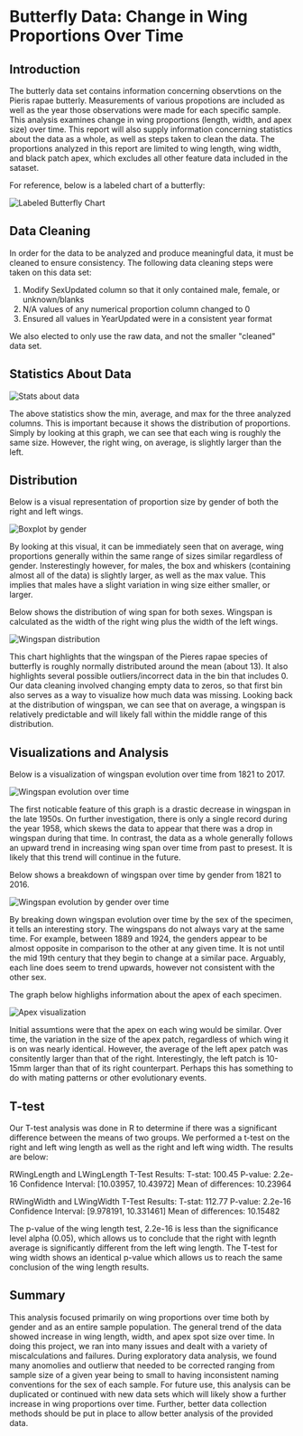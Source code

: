 # Butterfly Data: Change in Wing Proportions Over Time
## Introduction
The butterly data set contains information concerning observtions on the Pieris rapae butterly. Measurements of various propotions are included as well as the year those observations were made for each specific sample. This analysis examines change in wing proportions (length, width, and apex size) over time. This report will also supply information concerning statistics about the data as a whole, as well as steps taken to clean the data. The proportions analyzed in this report are limited to wing length, wing width, and black patch apex, which excludes all other feature data included in the sataset.

For reference, below is a labeled chart of a butterfly:

![Labeled Butterfly Chart](Visualizations/butterfly-anatomy.jpg)

## Data Cleaning
In order for the data to be analyzed and produce meaningful data, it must be cleaned to ensure consistency. The following data cleaning steps were taken on this data set: 
1. Modify SexUpdated column so that it only contained male, female, or unknown/blanks
2. N/A values of any numerical proportion column changed to 0
3. Ensured all values in YearUpdated were in a consistent year format

We also elected to only use the raw data, and not the smaller "cleaned" data set. 

## Statistics About Data

![Stats about data](Visualizations/proportion_stats.jpg)

The above statistics show the min, average, and max for the three analyzed columns. This is important because it shows the distribution of proportions. Simply by looking at this graph, we can see that each wing is roughly the same size. However, the right wing, on average, is slightly larger than the left. 

## Distribution
Below is a visual representation of proportion size by gender of both the right and left wings. 

![Boxplot by gender](Visualizations/box_by_gender.jpg)

By looking at this visual, it can be immediately seen that on average, wing proportions generally within the same range of sizes similar regardless of gender. Insterestingly however, for males, the box and whiskers (containing almost all of the data) is slightly larger, as well as the max value. This implies that males have a slight variation in wing size either smaller, or larger.

Below shows the distribution of wing span for both sexes. Wingspan is calculated as the width of the right wing plus the width of the left wings. 

![Wingspan distribution](Visualizations/hist_wingspan.jpg)

This chart highlights that the wingspan of the Pieres rapae species of butterfly is roughly normally distributed around the mean (about 13). It also highlights several possible outliers/incorrect data in the bin that includes 0. Our data cleaning involved changing empty data to zeros, so that first bin also serves as a way to visualize how much data was missing. Looking back at the distribution of wingspan, we can see that on average, a wingspan is relatively predictable and will likely fall within the middle range of this distribution. 

## Visualizations and Analysis
Below is a visualization of wingspan evolution over time from 1821 to 2017. 

![Wingspan evolution over time](Visualizations/all_wingspan_overtime.jpg)

The first noticable feature of this graph is a drastic decrease in wingspan in the late 1950s. On further investigation, there is only a single record during the year 1958, which skews the data to appear that there was a drop in wingspan during that time. In contrast, the data as a whole generally follows an upward trend in increasing wing span over time from past to presest. It is likely that this trend will continue in the future. 

Below shows a breakdown of wingspan over time by gender from 1821 to 2016. 

![Wingspan evolution by gender over time](Visualizations/gender_over_time.jpg)

By breaking down wingspan evolution over time by the sex of the specimen, it tells an interesting story. The wingspans do not always vary at the same time. For example, between 1889 and 1924, the genders appear to be almost opposite in comparison to the other at any given time. It is not until the mid 19th century that they begin to change at a similar pace. Arguably, each line does seem to trend upwards, however not consistent with the other sex. 

The graph below highlighs information about the apex of each specimen.

![Apex visualization](Visualizations/apex_over_time.jpg)

Initial assumtions were that the apex on each wing would be similar. Over time, the variation in the size of the apex patch, regardless of which wing it is on was nearly identical. However, the average of the left apex patch was consitently larger than that of the right. Interestingly, the left patch is 10-15mm larger than that of its right counterpart. Perhaps this has something to do with mating patterns or other evolutionary events. 


## T-test
Our T-test analysis was done in R to determine if there was a significant difference between the means of two groups. We performed a t-test on the right and left wing length as well as the right and left wing width. The results are below: 

RWingLength and LWingLength T-Test Results: 
T-stat: 100.45
P-value: 2.2e-16
Confidence Interval: [10.03957, 10.43972]
Mean of differences: 10.23964

RWingWidth and LWingWidth T-Test Results: 
T-stat: 112.77
P-value: 2.2e-16
Confidence Interval: [9.978191, 10.331461]
Mean of differences: 10.15482

The p-value of the wing length test, 2.2e-16 is less than the significance level alpha (0.05), which allows us to conclude that the right with legnth average is significantly different from the left wing length. The T-test for wing width shows an identical p-value which allows us to reach the same conclusion of the wing length results. 

## Summary
This analysis focused primarily on wing proportions over time both by gender and as an entire sample population. The general trend of the data showed increase in wing length, width, and apex spot size over time. In doing this project, we ran into many issues and dealt with a variety of miscalculations and failures. During exploratory data analysis, we found many anomolies and outlierw that needed to be corrected ranging from sample size of a given year being to small to having inconsistent naming conventions for the sex of each sample. For future use, this analysis can be duplicated or continued with new data sets which will likely show a further increase in wing proportions over time. Further, better data collection methods should be put in place to allow better analysis of the provided data. 